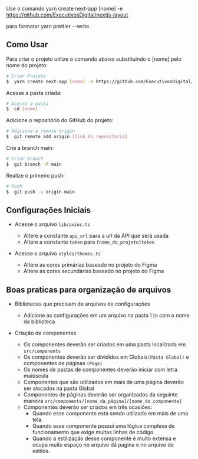 Use o comando yarn create next-app [nome] -e https://github.com/ExecutivosDigital/nextjs-layout

para formatar yarn prettier --write .

## Como Usar

Para criar o projeto utilize o comando abaixo substituindo o [nome] pelo nome do projeto:

```bash
# Criar Projeto
$  yarn create next-app [nome] -e https://github.com/ExecutivosDigital/nextjs-layout
```

Acesse a pasta criada:

```bash
# Acesse a pasta
$  cd [nome]
```

Adicione o repositório do GitHub do projeto:

```bash
# Adicione a remote origin
$  git remote add origin [link_do_repositório]
```

Crie a branch main:

```bash
# Criar branch
$  git branch -M main
```

Realize o primeiro push:

```bash
# Push
$  git push -u origin main
```

## Configurações Iniciais

- Acesse o arquivo `lib/axios.ts`
    - Altere a constante `api_url` para a url da API que será usada
    - Altere a constante `token` para `[nome_do_projeto]token`

- Acesse o arquivo `styles/themes.ts`
    - Altere as cores primárias baseado no projeto do Figma
    - Altere as cores secundárias baseado no projeto do Figma


## Boas praticas para organização de arquivos

-  Bibliotecas que precisam de arquivos de configurações
    + Adicione as configurações em um arquivo na pasta `lib` com o nome da biblioteca
    
-  Criação de componentes
    - Os componentes deverão ser criados em uma pasta localizada em `src/components`
    - Os componentes deverão ser divididos em Globais`(Pasta Global)` e componentes de páginas `(Page)`
    - Os nomes de pastas de componentes deverão iniciar com letra maiúscula
    - Componentes que são utilizados em mais de uma página deverão ser alocados na pasta Global
    - Componentes de páginas deverão ser organizados da seguinte maneira `src/components/[nome_da_página]/[nome_do_componente]`
    - Componentes deverão ser criados em três ocasiões:
        - Quando esse componente está sendo utilizado em mais de uma tela.
        - Quando esse componente possui uma lógica complexa de funcionamento que exige muitas linhas de código
        - Quando a estilização desse componente é muito extensa e ocupa muito espaço no arquivo dá pagina e no arquivo de estilos.